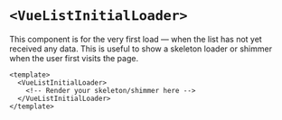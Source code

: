 # `<VueListInitialLoader>`

This component is for the very first load — when the list has not yet received any data. This is useful to show a skeleton loader or shimmer when the user first visits the page.

```vue
<template>
  <VueListInitialLoader>
    <!-- Render your skeleton/shimmer here -->
  </VueListInitialLoader>
</template>
```
